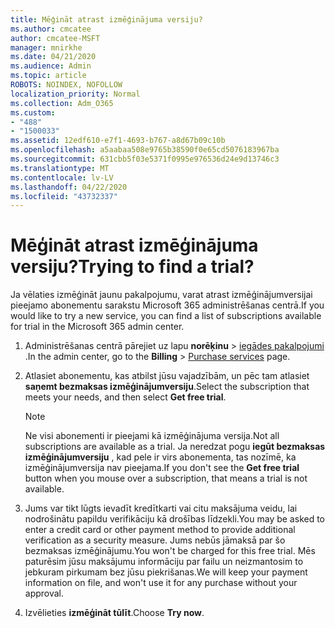 ```yaml
---
title: Mēģināt atrast izmēģinājuma versiju?
ms.author: cmcatee
author: cmcatee-MSFT
manager: mnirkhe
ms.date: 04/21/2020
ms.audience: Admin
ms.topic: article
ROBOTS: NOINDEX, NOFOLLOW
localization_priority: Normal
ms.collection: Adm_O365
ms.custom:
- "488"
- "1500033"
ms.assetid: 12edf610-e7f1-4693-b767-a8d67b09c10b
ms.openlocfilehash: a5aabaa508e9765b38590f0e65cd5076183967ba
ms.sourcegitcommit: 631cbb5f03e5371f0995e976536d24e9d13746c3
ms.translationtype: MT
ms.contentlocale: lv-LV
ms.lasthandoff: 04/22/2020
ms.locfileid: "43732337"
---
```

# <a name="trying-to-find-a-trial"></a><span data-ttu-id="1821f-102">Mēģināt atrast izmēģinājuma versiju?</span><span class="sxs-lookup"><span data-stu-id="1821f-102">Trying to find a trial?</span></span>

<span data-ttu-id="1821f-103">Ja vēlaties izmēģināt jaunu pakalpojumu, varat atrast izmēģinājumversijai pieejamo abonementu sarakstu Microsoft 365 administrēšanas centrā.</span><span class="sxs-lookup"><span data-stu-id="1821f-103">If you would like to try a new service, you can find a list of subscriptions available for trial in the Microsoft 365 admin center.</span></span>
  
1. <span data-ttu-id="1821f-104">Administrēšanas centrā pārejiet uz lapu **norēķinu** \> [iegādes pakalpojumi](https://go.microsoft.com/fwlink/p/?linkid=868433) .</span><span class="sxs-lookup"><span data-stu-id="1821f-104">In the admin center, go to the **Billing** \> [Purchase services](https://go.microsoft.com/fwlink/p/?linkid=868433) page.</span></span>

2. <span data-ttu-id="1821f-105">Atlasiet abonementu, kas atbilst jūsu vajadzībām, un pēc tam atlasiet **saņemt bezmaksas izmēģinājumversiju**.</span><span class="sxs-lookup"><span data-stu-id="1821f-105">Select the subscription that meets your needs, and then select  **Get free trial**.</span></span>

    > [!NOTE]
    > <span data-ttu-id="1821f-106">Ne visi abonementi ir pieejami kā izmēģinājuma versija.</span><span class="sxs-lookup"><span data-stu-id="1821f-106">Not all subscriptions are available as a trial.</span></span> <span data-ttu-id="1821f-107">Ja neredzat pogu **iegūt bezmaksas izmēģinājumversiju** , kad pele ir virs abonementa, tas nozīmē, ka izmēģinājumversija nav pieejama.</span><span class="sxs-lookup"><span data-stu-id="1821f-107">If you don't see the **Get free trial** button when you mouse over a subscription, that means a trial is not available.</span></span>
  
3. <span data-ttu-id="1821f-108">Jums var tikt lūgts ievadīt kredītkarti vai citu maksājuma veidu, lai nodrošinātu papildu verifikāciju kā drošības līdzekli.</span><span class="sxs-lookup"><span data-stu-id="1821f-108">You may be asked to enter a credit card or other payment method to provide additional verification as a security measure.</span></span> <span data-ttu-id="1821f-109">Jums nebūs jāmaksā par šo bezmaksas izmēģinājumu.</span><span class="sxs-lookup"><span data-stu-id="1821f-109">You won't be charged for this free trial.</span></span> <span data-ttu-id="1821f-110">Mēs paturēsim jūsu maksājumu informāciju par failu un neizmantosim to jebkuram pirkumam bez jūsu piekrišanas.</span><span class="sxs-lookup"><span data-stu-id="1821f-110">We will keep your payment information on file, and won't use it for any purchase without your approval.</span></span>

4. <span data-ttu-id="1821f-111">Izvēlieties **izmēģināt tūlīt**.</span><span class="sxs-lookup"><span data-stu-id="1821f-111">Choose **Try now**.</span></span>